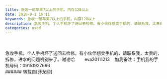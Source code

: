 ```yaml
---
title: 急收一部苹果7以上的手机，内存128以上
date: 2018-9-1 16:11
keywords: 急收一部苹果7以上的手机，内存128以上
description: 急收手机，个人手机坏了送回去检修。有小伙伴想卖手机的，请联系我，太贵的，拆修，进水的问题机别来了。谢谢哈        eva20111213    加我备注：手机我的手机号码：09151927666
categories: used
---
```

<td class="t_f" id="postmessage_1712503">

<br/>
<br/>
急收手机，个人手机坏了送回去检修。有小伙伴想卖手机的，请联系我，太贵的，拆修，进水的问题机别来了。谢谢哈        eva20111213    加我备注：手机我的手机号码：09151927666<br/>
</td>
###### 转载自[菲龙网]